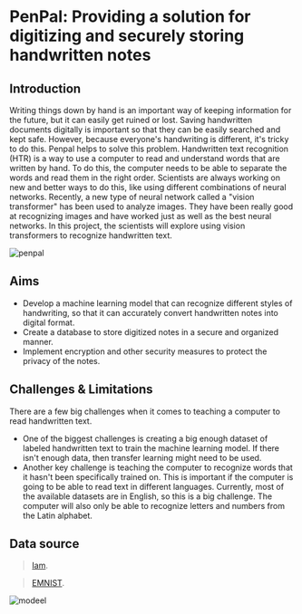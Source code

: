 # PenPal: Providing a solution for digitizing and securely storing handwritten notes

## Introduction

Writing things down by hand is an important way of keeping information for the future, but it can easily get ruined or lost. Saving handwritten documents digitally is important so that they can be easily searched and kept safe. However, because everyone's handwriting is different, it's tricky to do this. Penpal helps to solve this problem.
Handwritten text recognition (HTR) is a way to use a computer to read and understand words that are written by hand. To do this, the computer needs to be able to separate the words and read them in the right order. Scientists are always working on new and better ways to do this, like using different combinations of neural networks.
Recently, a new type of neural network called a \"vision transformer\" has been used to analyze images. They have been really good at recognizing images and have worked just as well as the best neural networks. In this project, the scientists will explore using vision transformers to recognize handwritten text.


![penpal](https://user-images.githubusercontent.com/22881701/230894592-40b715c8-c01d-4cfa-94f3-b143226d082e.jpg)

## Aims
* Develop a machine learning model that can recognize different styles of handwriting, so that it can accurately convert handwritten notes into digital format.
* Create a database to store digitized notes in a secure and organized manner.
* Implement encryption and other security measures to protect the privacy of the notes.


## Challenges & Limitations
There are a few big challenges when it comes to teaching a computer to read handwritten text. 
* One of the biggest challenges is creating a big enough dataset of labeled handwritten text to train the machine learning model. If there isn't enough data, then transfer learning might need to be used.
* Another key challenge is teaching the computer to recognize words that it hasn't been specifically trained on. This is important if the computer is going to be able to read text in different languages. Currently, most of the available datasets are in English, so this is a big challenge. The computer will also only be able to recognize letters and numbers from the Latin alphabet.



## Data source 
> [Iam](https://fki.tic.heia-fr.ch/databases/download-the-iam-handwriting-database).

> [EMNIST](https://www.nist.gov/itl/products-and-services/emnist-dataset).

![modeel](https://user-images.githubusercontent.com/22881701/230956464-4e0cff6e-6c4c-42be-8386-064f5a8af79f.png)

